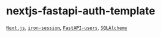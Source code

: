 # nextjs-fastapi-auth-template

[`Next.js`](https://github.com/vercel/next.js/), [`iron-session`](https://github.com/vvo/iron-session), [`FastAPI-users`](https://github.com/fastapi-users/fastapi-users), [`SQLAlchemy`](https://github.com/sqlalchemy/sqlalchemy)
